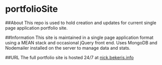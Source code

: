 portfolioSite
=============

##About
This repo is used to hold creation and updates for current single page application portfolio site.

##Information
This site is maintained in a single page application format using a MEAN stack and occasional jQuery front end. Uses MongoDB and Nodemailer installed on the server to manage data and stats.

##URL
The full portfolio site is hosted 24/7 at [nick.bekeris.info](http://nick.bekeris.info)
